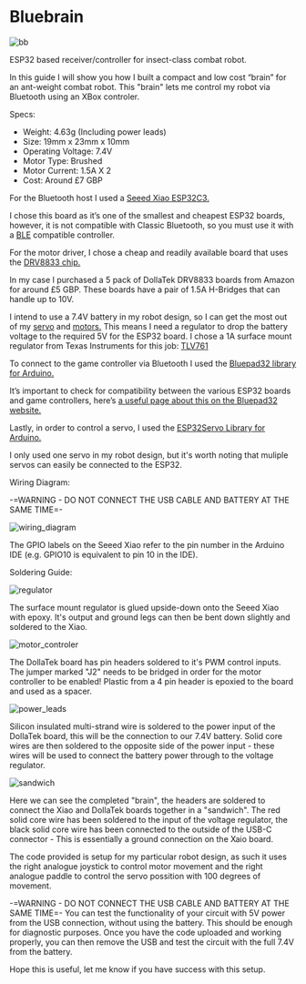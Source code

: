 # Bluebrain

![bb](https://github.com/user-attachments/assets/3658e646-d5ac-4ee3-abab-b1aa27923d45)

ESP32 based receiver/controller for insect-class combat robot.

In this guide I will show you how I built a compact and low cost “brain” for an ant-weight combat robot. This "brain" lets me control my robot via Bluetooth using an XBox controler.

Specs:

* Weight: 4.63g (Including power leads)
* Size: 19mm x 23mm x 10mm
* Operating Voltage: 7.4V
* Motor Type: Brushed
* Motor Current: 1.5A X 2
* Cost: Around £7 GBP

For the Bluetooth host I used a [Seeed Xiao ESP32C3.](https://wiki.seeedstudio.com/XIAO_ESP32C3_Getting_Started/)

I chose this board as it’s one of the smallest and cheapest ESP32 boards, however, it is not compatible with Classic Bluetooth, so you must use it with a [BLE](https://en.wikipedia.org/wiki/Bluetooth_Low_Energy) compatible controller.

For the motor driver, I chose a cheap and readily available board that uses the [DRV8833 chip.](https://www.ti.com/lit/ds/symlink/drv8833.pdf?ts=1744879168976&ref_url=https%253A%252F%252Fwww.google.com%252F)

In my case I purchased a 5 pack of DollaTek DRV8833 boards from Amazon for around £5 GBP. These boards have a pair of 1.5A H-Bridges that can handle up to 10V.

I intend to use a 7.4V battery in my robot design, so I can get the most out of my [servo](https://shop.bristolbotbuilders.com/product/servo/) and [motors.](https://shop.bristolbotbuilders.com/product/n10/) This means I need a regulator to drop the battery voltage to the required 5V for the ESP32 board. I chose a 1A surface mount regulator from Texas Instruments for this job: [TLV761](https://www.ti.com/lit/ds/symlink/tlv761.pdf?ts=1744875819716&ref_url=https%253A%252F%252Fwww.mouser.de%252F)

To connect to the game controller via Bluetooth I used the [Bluepad32 library for Arduino.](https://bluepad32.readthedocs.io/en/latest/)

It’s important to check for compatibility between the various ESP32 boards and game controllers, here’s [a useful page about this on the Bluepad32 website.](https://bluepad32.readthedocs.io/en/latest/supported_gamepads/)

Lastly, in order to control a servo, I used the [ESP32Servo Library for Arduino.](https://docs.arduino.cc/libraries/esp32servo/)

I only used one servo in my robot design, but it's worth noting that muliple servos can easily be connected to the ESP32.

Wiring Diagram:

-=WARNING - DO NOT CONNECT THE USB CABLE AND BATTERY AT THE SAME TIME=-

![wiring_diagram](https://github.com/user-attachments/assets/29a46df0-f8c6-463e-b914-6bbae29d0d50)

The GPIO labels on the Seeed Xiao refer to the pin number in the Arduino IDE (e.g. GPIO10 is equivalent to pin 10 in the IDE).

Soldering Guide:

![regulator](https://github.com/user-attachments/assets/247bf1c8-e5b7-4605-bee2-b767e5aef9ed)

The surface mount regulator is glued upside-down onto the Seeed Xiao with epoxy. It's output and ground legs can then be bent down slightly and soldered to the Xiao.

![motor_controler](https://github.com/user-attachments/assets/f56de254-1fdb-48e3-8fae-282d3bd18396)

The DollaTek board has pin headers soldered to it's PWM control inputs. The jumper marked "J2" needs to be bridged in order for the motor controller to be enabled!
Plastic from a 4 pin header is epoxied to the board and used as a spacer.

![power_leads](https://github.com/user-attachments/assets/977258ee-c5d6-43e3-975d-5fe33fd15e89)

Silicon insulated multi-strand wire is soldered to the power input of the DollaTek board, this will be the connection to our 7.4V battery. Solid core wires are then soldered to the opposite side of the power input - these wires will be used to connect the battery power through to the voltage regulator.

![sandwich](https://github.com/user-attachments/assets/631930cb-3018-43ff-8106-0d52f199c941)

Here we can see the completed "brain", the headers are soldered to connect the Xiao and DollaTek boards together in a "sandwich". The red solid core wire has been soldered to the input of the voltage regulator, the black solid core wire has been connected to the outside of the USB-C connector - This is essentially a ground connection on the Xaio board.

The code provided is setup for my particular robot design, as such it uses the right analogue joystick to control motor movement and the right analogue paddle to control the servo possition with 100 degrees of movement.

-=WARNING - DO NOT CONNECT THE USB CABLE AND BATTERY AT THE SAME TIME=-
You can test the functionality of your circuit with 5V power from the USB connection, without using the battery. This should be enough for diagnostic purposes. Once you have the code uploaded and working properly, you can then remove the USB and test the circuit with the full 7.4V from the battery.

Hope this is useful, let me know if you have success with this setup.






